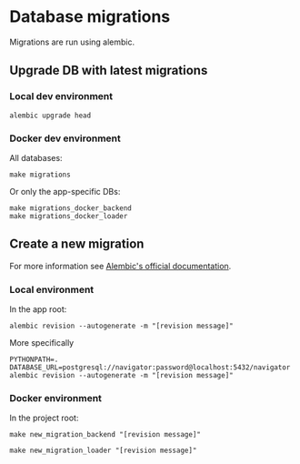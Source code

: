 # Database migrations

Migrations are run using alembic.

## Upgrade DB with latest migrations

### Local dev environment

```shell
alembic upgrade head
```

### Docker dev environment

All databases:

```shell
make migrations
```

Or only the app-specific DBs:

```shell
make migrations_docker_backend
make migrations_docker_loader
```

## Create a new migration

For more information see
[Alembic's official documentation](https://alembic.sqlalchemy.org/en/latest/tutorial.html#create-a-migration-script).

### Local environment

In the app root:

```shell
alembic revision --autogenerate -m "[revision message]"
```

More specifically

```shell
PYTHONPATH=. DATABASE_URL=postgresql://navigator:password@localhost:5432/navigator alembic revision --autogenerate -m "[revision message]"
```

### Docker environment

In the project root:

```shell
make new_migration_backend "[revision message]"
```

```shell
make new_migration_loader "[revision message]"
```
